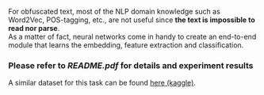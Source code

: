 For obfuscated text, most of the NLP domain knowledge such as Word2Vec, POS-tagging, etc., are not useful since **the text is impossible to read nor parse**. <br>
As a matter of fact, neural networks come in handy to create an end-to-end module that learns the embedding, feature extraction and classification.

### Please refer to _README.pdf_ for details and experiment results

A similar dataset for this task can be found [here (kaggle)](https://www.kaggle.com/alaeddineayadi/obfuscated-multiclassification).
